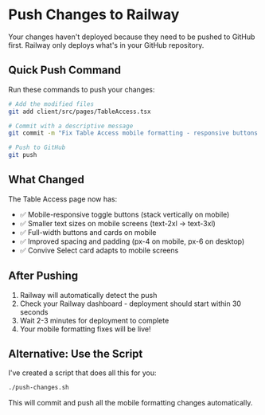 # Push Changes to Railway

Your changes haven't deployed because they need to be pushed to GitHub first. Railway only deploys what's in your GitHub repository.

## Quick Push Command

Run these commands to push your changes:

```bash
# Add the modified files
git add client/src/pages/TableAccess.tsx

# Commit with a descriptive message
git commit -m "Fix Table Access mobile formatting - responsive buttons and text sizes"

# Push to GitHub
git push
```

## What Changed

The Table Access page now has:
- ✅ Mobile-responsive toggle buttons (stack vertically on mobile)
- ✅ Smaller text sizes on mobile screens (text-2xl → text-3xl)
- ✅ Full-width buttons and cards on mobile
- ✅ Improved spacing and padding (px-4 on mobile, px-6 on desktop)
- ✅ Convive Select card adapts to mobile screens

## After Pushing

1. Railway will automatically detect the push
2. Check your Railway dashboard - deployment should start within 30 seconds
3. Wait 2-3 minutes for deployment to complete
4. Your mobile formatting fixes will be live!

## Alternative: Use the Script

I've created a script that does all this for you:

```bash
./push-changes.sh
```

This will commit and push all the mobile formatting changes automatically.